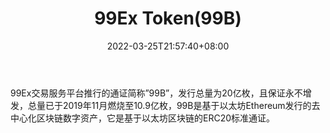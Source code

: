 ﻿---
weight: 
title: "99Ex Token(99B)"
description: "99Ex交易服务平台推行的通证简称”99B”，发行总量为20亿枚，且保证永不增发，总量已于2019年11月燃烧至10.9亿枚，99B是基于以太坊Ethereum发行的去中心化区块链数字资产，它是基于..."
date: 2022-03-25T21:57:40+08:00
lastmod: 2022-03-25T16:45:40+08:00
draft: false
authors: ["Metabd"]
featuredImage: "99ex-token99b.webp"
link: ""
tags: ["数字代币","99Ex Token(99B)"]
categories: ["navigation"]
navigation: ["数字代币"]
lightgallery: true
toc: true
pinned: false
recommend: false
recommend1: false
---
99Ex交易服务平台推行的通证简称”99B”，发行总量为20亿枚，且保证永不增发，总量已于2019年11月燃烧至10.9亿枚，99B是基于以太坊Ethereum发行的去中心化区块链数字资产，它是基于以太坊区块链的ERC20标准通证。
